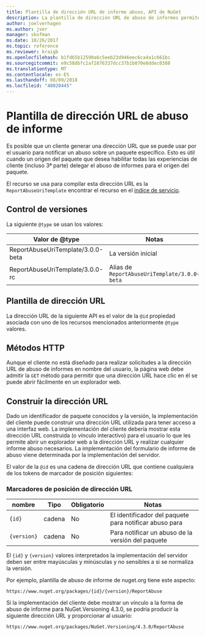 ```yaml
---
title: Plantilla de dirección URL de informe abuso, API de NuGet
description: La plantilla de dirección URL de abuso de informes permite a los clientes mostrar un vínculo de abuso de informe en su interfaz de usuario.
author: joelverhagen
ms.author: jver
manager: skofman
ms.date: 10/26/2017
ms.topic: reference
ms.reviewer: kraigb
ms.openlocfilehash: b1fd65b12590a6c5eeb23d946eec6ca4a1c661bc
ms.sourcegitcommit: e9c58dbfc1af2876337dcc37b1b070e8ddec0388
ms.translationtype: MT
ms.contentlocale: es-ES
ms.lasthandoff: 08/09/2018
ms.locfileid: "40020445"
---
```

# <a name="report-abuse-url-template"></a>Plantilla de dirección URL de abuso de informe

Es posible que un cliente generar una dirección URL que se puede usar por el usuario para notificar un abuso sobre un paquete específico. Esto es útil cuando un origen del paquete que desea habilitar todas las experiencias de cliente (incluso 3ª parte) delegar el abuso de informes para el origen del paquete.

El recurso se usa para compilar esta dirección URL es la `ReportAbuseUriTemplate` encontrar el recurso en el [índice de servicio](service-index.md).

## <a name="versioning"></a>Control de versiones

La siguiente `@type` se usan los valores:

Valor de @type                       | Notas
--------------------------------- | -----
ReportAbuseUriTemplate/3.0.0-beta | La versión inicial
ReportAbuseUriTemplate/3.0.0-rc   | Alias de `ReportAbuseUriTemplate/3.0.0-beta`

## <a name="url-template"></a>Plantilla de dirección URL

La dirección URL de la siguiente API es el valor de la `@id` propiedad asociada con uno de los recursos mencionados anteriormente `@type` valores.

## <a name="http-methods"></a>Métodos HTTP

Aunque el cliente no está diseñado para realizar solicitudes a la dirección URL de abuso de informes en nombre del usuario, la página web debe admitir la `GET` método para permitir que una dirección URL hace clic en él se puede abrir fácilmente en un explorador web.

## <a name="construct-the-url"></a>Construir la dirección URL

Dado un identificador de paquete conocidos y la versión, la implementación del cliente puede construir una dirección URL utilizada para tener acceso a una interfaz web. La implementación del cliente debería mostrar esta dirección URL construida (o vínculo interactivo) para el usuario lo que les permite abrir un explorador web a la dirección URL y realizar cualquier informe abuso necesarios. La implementación del formulario de informe de abuso viene determinada por la implementación del servidor.

El valor de la `@id` es una cadena de dirección URL que contiene cualquiera de los tokens de marcador de posición siguientes:

### <a name="url-placeholders"></a>Marcadores de posición de dirección URL

nombre        | Tipo    | Obligatorio | Notas
----------- | ------- | -------- | -----
`{id}`      | cadena  | No       | El identificador del paquete para notificar abuso para
`{version}` | cadena  | No       | Para notificar un abuso de la versión del paquete

El `{id}` y `{version}` valores interpretados la implementación del servidor deben ser entre mayúsculas y minúsculas y no sensibles a si se normaliza la versión.

Por ejemplo, plantilla de abuso de informe de nuget.org tiene este aspecto:

    https://www.nuget.org/packages/{id}/{version}/ReportAbuse

Si la implementación del cliente debe mostrar un vínculo a la forma de abuso de informe para NuGet.Versioning 4.3.0, se podría producir la siguiente dirección URL y proporcionar al usuario:

    https://www.nuget.org/packages/NuGet.Versioning/4.3.0/ReportAbuse
